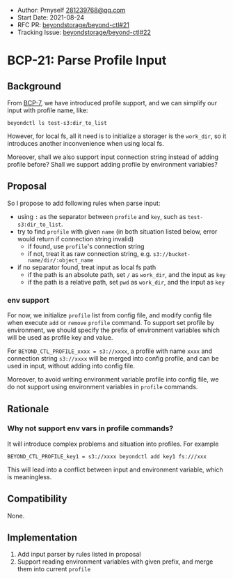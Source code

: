 - Author: Prnyself <281239768@qq.com>
- Start Date: 2021-08-24
- RFC PR: [beyondstorage/beyond-ctl#21](https://github.com/beyondstorage/beyond-ctl/pull/21)
- Tracking Issue: [beyondstorage/beyond-ctl#22](https://github.com/beyondstorage/beyond-ctl/issues/22)

# BCP-21: Parse Profile Input

## Background

From [BCP-7], we have introduced profile support, and we can simplify our input with profile name, like:

```
beyondctl ls test-s3:dir_to_list
```

However, for local fs, all it need is to initialize a storager is the `work_dir`, so it introduces another inconvenience
when using local fs.

Moreover, shall we also support input connection string instead of adding profile before? Shall we support adding
profile by environment variables?

## Proposal

So I propose to add following rules when parse input:

- using `:` as the separator between `profile` and `key`, such as `test-s3:dir_to_list`.
- try to find `profile` with given `name` (in both situation listed below, error would return if connection string
  invalid)
    - if found, use `profile`'s connection string
    - if not, treat it as raw connection string, e.g. `s3://bucket-name/dir/:object_name`
- if no separator found, treat input as local fs path
    - if the path is an absolute path, set `/` as `work_dir`, and the input as `key`
    - if the path is a relative path, set `pwd` as `work_dir`, and the input as `key`

### env support

For now, we initialize `profile` list from config file, and modify config file when execute `add` or `remove` `profile`
command. To support set profile by environment, we should specify the prefix of environment variables which will be used
as profile key and value.

For `BEYOND_CTL_PROFILE_xxxx = s3://xxxx`, a profile with name `xxxx` and connection string
`s3://xxxx` will be merged into config profile, and can be used in input, without adding into config file.

Moreover, to avoid writing environment variable profile into config file, we do not support using environment variables
in `profile` commands.

## Rationale

### Why not support env vars in profile commands?

It will introduce complex problems and situation into profiles. For example

```
BEYOND_CTL_PROFILE_key1 = s3://xxxx beyondctl add key1 fs:///xxx 
```

This will lead into a conflict between input and environment variable, which is meaningless.

## Compatibility

None.

## Implementation

1. Add input parser by rules listed in proposal
2. Support reading environment variables with given prefix, and merge them into current `profile`

[BCP-7]: https://github.com/beyondstorage/beyond-ctl/blob/master/docs/rfcs/7-add-profile-support.md
